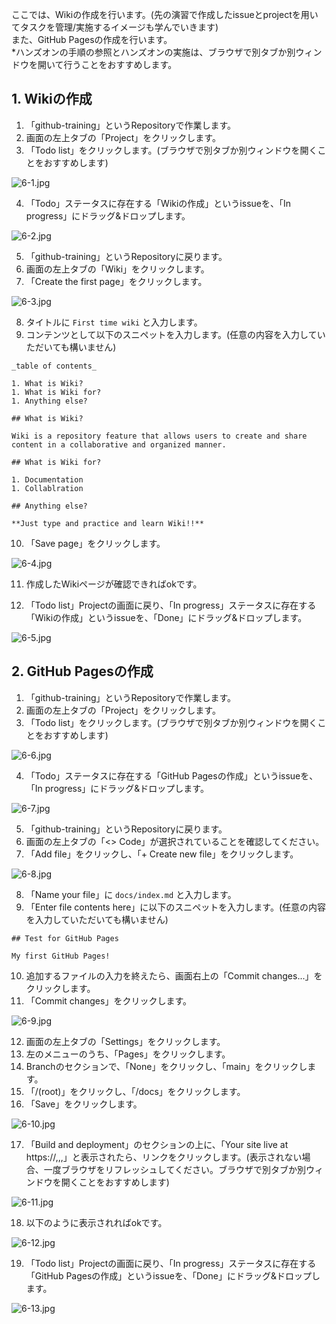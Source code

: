 ここでは、Wikiの作成を行います。(先の演習で作成したissueとprojectを用いてタスクを管理/実施するイメージも学んでいきます)    
また、GitHub Pagesの作成を行います。  
*ハンズオンの手順の参照とハンズオンの実施は、ブラウザで別タブか別ウィンドウを開いて行うことをおすすめします。

## 1. Wikiの作成

1. 「github-training」というRepositoryで作業します。
2. 画面の左上タブの「Project」をクリックします。
3. 「Todo list」をクリックします。(ブラウザで別タブか別ウィンドウを開くことをおすすめします)

![6-1.jpg](./img/6/6-1.jpg)

4. 「Todo」ステータスに存在する「Wikiの作成」というissueを、「In progress」にドラッグ&ドロップします。

![6-2.jpg](./img/6/6-2.jpg)

5. 「github-training」というRepositoryに戻ります。
6. 画面の左上タブの「Wiki」をクリックします。
7. 「Create the first page」をクリックします。

![6-3.jpg](./img/6/6-3.jpg)

8. タイトルに `First time wiki` と入力します。
9. コンテンツとして以下のスニペットを入力します。(任意の内容を入力していただいても構いません)

```
_table of contents_

1. What is Wiki?
1. What is Wiki for?
1. Anything else?

## What is Wiki?

Wiki is a repository feature that allows users to create and share content in a collaborative and organized manner.

## What is Wiki for?

1. Documentation
1. Collablration

## Anything else?

**Just type and practice and learn Wiki!!**
```

10. 「Save page」をクリックします。

![6-4.jpg](./img/6/6-4.jpg)

11. 作成したWikiページが確認できればokです。

12. 「Todo list」Projectの画面に戻り、「In progress」ステータスに存在する「Wikiの作成」というissueを、「Done」にドラッグ&ドロップします。

![6-5.jpg](./img/6/6-5.jpg)

## 2. GitHub Pagesの作成

1. 「github-training」というRepositoryで作業します。
2. 画面の左上タブの「Project」をクリックします。
3. 「Todo list」をクリックします。(ブラウザで別タブか別ウィンドウを開くことをおすすめします)

![6-6.jpg](./img/6/6-6.jpg)

4. 「Todo」ステータスに存在する「GitHub Pagesの作成」というissueを、「In progress」にドラッグ&ドロップします。

![6-7.jpg](./img/6/6-7.jpg)

5. 「github-training」というRepositoryに戻ります。
6. 画面の左上タブの「<> Code」が選択されていることを確認してください。
7. 「Add file」をクリックし、「+ Create new file」をクリックします。

![6-8.jpg](./img/6/6-8.jpg)

8. 「Name your file」に `docs/index.md` と入力します。
9. 「Enter file contents here」に以下のスニペットを入力します。(任意の内容を入力していただいても構いません)

```
## Test for GitHub Pages

My first GitHub Pages!
```

10. 追加するファイルの入力を終えたら、画面右上の「Commit changes...」をクリックします。
11. 「Commit changes」をクリックします。

![6-9.jpg](./img/6/6-9.jpg)

12. 画面の左上タブの「Settings」をクリックします。
13. 左のメニューのうち、「Pages」をクリックします。
14. Branchのセクションで、「None」をクリックし、「main」をクリックします。
15. 「/(root)」をクリックし、「/docs」をクリックします。
16. 「Save」をクリックします。

![6-10.jpg](./img/6/6-10.jpg)

17. 「Build and deployment」のセクションの上に、「Your site live at https://,,,」と表示されたら、リンクをクリックします。(表示されない場合、一度ブラウザをリフレッシュしてください。ブラウザで別タブか別ウィンドウを開くことをおすすめします)

![6-11.jpg](./img/6/6-11.jpg)

18. 以下のように表示されればokです。

![6-12.jpg](./img/6/6-12.jpg)

19. 「Todo list」Projectの画面に戻り、「In progress」ステータスに存在する「GitHub Pagesの作成」というissueを、「Done」にドラッグ&ドロップします。

![6-13.jpg](./img/6/6-13.jpg)
